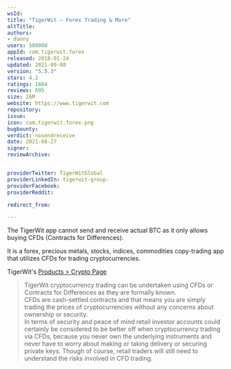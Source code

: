 ```yaml
---
wsId: 
title: "TigerWit – Forex Trading & More"
altTitle: 
authors:
- danny
users: 500000
appId: com.tigerwit.forex
released: 2018-01-24
updated: 2021-09-08
version: "5.5.3"
stars: 4.2
ratings: 1664
reviews: 695
size: 26M
website: https://www.tigerwit.com
repository: 
issue: 
icon: com.tigerwit.forex.png
bugbounty: 
verdict: nosendreceive
date: 2021-08-27
signer: 
reviewArchive:


providerTwitter: TigerWitGlobal
providerLinkedIn: tigerwit-group-
providerFacebook: 
providerReddit: 

redirect_from:

---
```



The TigerWit app cannot send and receive actual BTC as it only allows buying CFDs (Contracts for Differences).

It is a forex, precious metals, stocks, indices, commodities copy-trading app that utilizes CFDs for trading cryptocurrencies.

TigerWit's [Products > Crypto Page](https://www.tigerwit.com/bj_en/products/crypto)

> TigerWit cryptocurrency trading can be undertaken using CFDs or Contracts for Differences as they are formally known.<br>
  CFDs are cash-settled contracts and that means you are simply trading the prices of cryptocurrencies without any concerns about ownership or security.<br>
  In terms of  security and peace of mind retail investor accounts could certainly be considered to be better off when cryptocurrency trading via CFDs, because you never own the underlying instruments and never have to worry about making or taking delivery or securing private keys. Though of course, retail traders will still need to understand the risks involved in CFD trading. 

